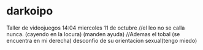 # darkoipo
Taller de videojuegos
14:04 miercoles 11 de octubre //el leo no se calla nunca. (cayendo en la locura) (manden ayuda) //Ademas el tobal (se encuentra en mi derecha) desconfio de su orientacion sexual(tengo miedo)
